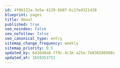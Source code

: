 ```yaml
---
id: 4f0b123a-3e5e-4129-bb07-6c1fed321438
blueprint: pages
title: About
published: true
seo_noindex: false
seo_nofollow: false
seo_canonical_type: entry
sitemap_change_frequency: weekly
sitemap_priority: 0.5
updated_by: 6d26d0a8-ff9c-4c3e-a25e-7e036508908c
updated_at: 1659353751
---
```

